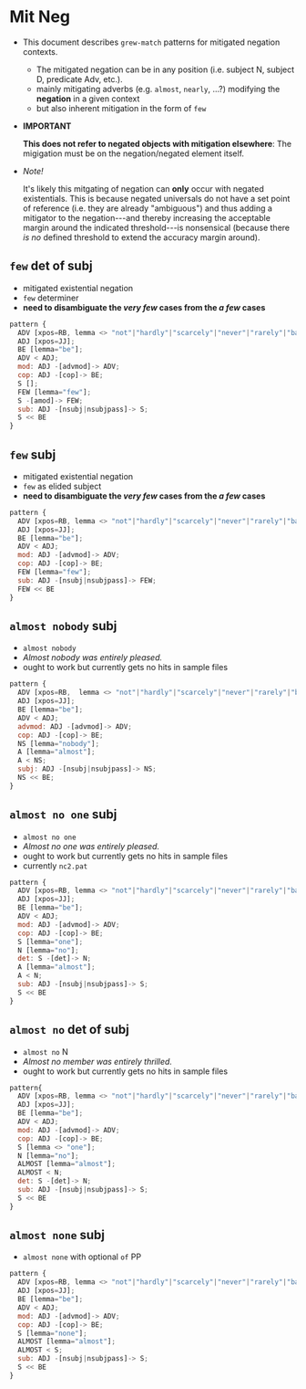 # Mit Neg

- This document describes `grew-match` patterns for mitigated negation contexts. 
  - The mitigated negation can be in any position (i.e. subject N, subject D, predicate Adv, etc.). 
  - mainly mitigating adverbs (e.g. `almost`, `nearly`, ...?) modifying the **negation** in a given context
  - but also inherent mitigation in the form of `few`
- **IMPORTANT** 

    __This does not refer to negated objects **with mitigation elsewhere**__: The migigation must be on the negation/negated element itself.
- *Note!*
    
    It's likely this mitgating of negation can __only__ occur with negated existentials. This is because negated universals do not have a set point of reference (i.e. they are already "ambiguous") and thus adding a mitigator to the negation---and thereby increasing the acceptable margin around the indicated threshold---is nonsensical (because there *is no* defined threshold to extend the accuracy margin around). 

## `few` det of subj

- mitigated existential negation
- `few` determiner
- **need to disambiguate the *very few* cases from the *a few* cases**

```js
pattern {
  ADV [xpos=RB, lemma <> "not"|"hardly"|"scarcely"|"never"|"rarely"|"barely"|"seldom"|"no"];
  ADJ [xpos=JJ]; 
  BE [lemma="be"];
  ADV < ADJ;
  mod: ADJ -[advmod]-> ADV;
  cop: ADJ -[cop]-> BE;
  S []; 
  FEW [lemma="few"];
  S -[amod]-> FEW;
  sub: ADJ -[nsubj|nsubjpass]-> S;
  S << BE
}
```

## `few` subj

- mitigated existential negation
- `few` as elided subject
- **need to disambiguate the *very few* cases from the *a few* cases**

```js
pattern {
  ADV [xpos=RB, lemma <> "not"|"hardly"|"scarcely"|"never"|"rarely"|"barely"|"seldom"|"no"];
  ADJ [xpos=JJ]; 
  BE [lemma="be"];
  ADV < ADJ;
  mod: ADJ -[advmod]-> ADV;
  cop: ADJ -[cop]-> BE;
  FEW [lemma="few"];
  sub: ADJ -[nsubj|nsubjpass]-> FEW;
  FEW << BE
}
```

## `almost nobody` subj

- `almost nobody`
- *Almost nobody was entirely pleased.*
- ought to work but currently gets no hits in sample files

```js
pattern {
  ADV [xpos=RB,  lemma <> "not"|"hardly"|"scarcely"|"never"|"rarely"|"barely"|"seldom"|"no"];
  ADJ [xpos=JJ]; 
  BE [lemma="be"];
  ADV < ADJ;
  advmod: ADJ -[advmod]-> ADV;
  cop: ADJ -[cop]-> BE;
  NS [lemma="nobody"]; 
  A [lemma="almost"]; 
  A < NS;
  subj: ADJ -[nsubj|nsubjpass]-> NS;
  NS << BE;
}
```

## `almost no one` subj

- `almost no one`
- *Almost no one was entirely pleased.*
- ought to work but currently gets no hits in sample files
- currently `nc2.pat`

```js
pattern {
  ADV [xpos=RB, lemma <> "not"|"hardly"|"scarcely"|"never"|"rarely"|"barely"|"seldom"|"no"];
  ADJ [xpos=JJ]; 
  BE [lemma="be"];
  ADV < ADJ;
  mod: ADJ -[advmod]-> ADV;
  cop: ADJ -[cop]-> BE;
  S [lemma="one"]; 
  N [lemma="no"];
  det: S -[det]-> N;
  A [lemma="almost"];
  A < N;
  sub: ADJ -[nsubj|nsubjpass]-> S;
  S << BE
}
```

## `almost no` det of subj

- `almost no` N
- *Almost no member was entirely thrilled.*
- ought to work but currently gets no hits in sample files

```js
pattern{
  ADV [xpos=RB, lemma <> "not"|"hardly"|"scarcely"|"never"|"rarely"|"barely"|"seldom"|"no"];
  ADJ [xpos=JJ]; 
  BE [lemma="be"];
  ADV < ADJ;
  mod: ADJ -[advmod]-> ADV;
  cop: ADJ -[cop]-> BE;
  S [lemma <> "one"]; 
  N [lemma="no"];
  ALMOST [lemma="almost"];
  ALMOST < N;
  det: S -[det]-> N;
  sub: ADJ -[nsubj|nsubjpass]-> S;
  S << BE
}
```

## `almost none` subj

- `almost none` with optional `of` PP

```js
pattern {
  ADV [xpos=RB, lemma <> "not"|"hardly"|"scarcely"|"never"|"rarely"|"barely"|"seldom"|"no"];
  ADJ [xpos=JJ]; 
  BE [lemma="be"];
  ADV < ADJ;
  mod: ADJ -[advmod]-> ADV;
  cop: ADJ -[cop]-> BE;
  S [lemma="none"]; 
  ALMOST [lemma="almost"];
  ALMOST < S;
  sub: ADJ -[nsubj|nsubjpass]-> S;
  S << BE
}
```
